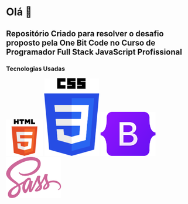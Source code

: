 <h1>Olá 👋</h1>
<h2>Repositório Criado para resolver o desafio proposto pela One Bit Code no Curso de Programador Full Stack JavaScript Profissional</h2>
<h3>Tecnologias Usadas</h3>
<img width="100px" src="./imgReadme/html.png">
<img width="150px" src="./imgReadme/css-3-logo-1.png">
<img width="150px" src="./imgReadme/Bootstrap_logo.png">
<img width="150px" src="./imgReadme/sassLogo.png">
